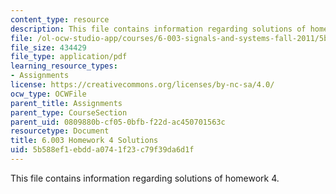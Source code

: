 ```yaml
---
content_type: resource
description: This file contains information regarding solutions of homework 4.
file: /ol-ocw-studio-app/courses/6-003-signals-and-systems-fall-2011/5b588ef1ebdda0741f23c79f39da6d1f_MIT6_003F11_sol04.pdf
file_size: 434429
file_type: application/pdf
learning_resource_types:
- Assignments
license: https://creativecommons.org/licenses/by-nc-sa/4.0/
ocw_type: OCWFile
parent_title: Assignments
parent_type: CourseSection
parent_uid: 0809880b-cf05-0bfb-f22d-ac450701563c
resourcetype: Document
title: 6.003 Homework 4 Solutions
uid: 5b588ef1-ebdd-a074-1f23-c79f39da6d1f
---
```

This file contains information regarding solutions of homework 4.